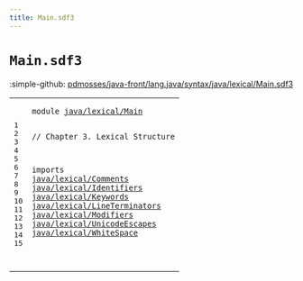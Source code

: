 ```yaml
---
title: Main.sdf3
---
```


# `Main.sdf3`

:simple-github: [pdmosses/java-front/lang.java/syntax/java/lexical/Main.sdf3]

[pdmosses/java-front/lang.java/syntax/java/lexical/Main.sdf3]: https://github.com/pdmosses/java-front/blob/master/lang.java/syntax/java/lexical/Main.sdf3 "The source file on GitHub"

<div class="sdf3"><table class="highlighttable"><tbody><tr><td class="linenos"><div class="linenodiv"><pre><span></span>1
2
3
4
5
6
7
8
9
10
11
12
13
14
15
</pre></div></td>
<td class="code"><pre><code><span class="keyword">module</span> <a href="../../Main.sdf3#java/lexical/Main_147_164" id="java/lexical/Main_7_24" title="Referenced at ../../Main.sdf3 line 10">java/lexical/Main</a>

<span class="layout">// Chapter 3. Lexical Structure</span>

<span class="keyword">imports</span>
  <a href="../Comments.sdf3#java/lexical/Comments_7_28" id="java/lexical/Comments_69_90" title="Defined at ../Comments.sdf3 line 1">java/lexical/Comments</a>
  <a href="../Identifiers.sdf3#java/lexical/Identifiers_7_31" id="java/lexical/Identifiers_93_117" title="Defined at ../Identifiers.sdf3 line 1">java/lexical/Identifiers</a>
  <a href="../Keywords.sdf3#java/lexical/Keywords_7_28" id="java/lexical/Keywords_120_141" title="Defined at ../Keywords.sdf3 line 1">java/lexical/Keywords</a>
  <a href="../LineTerminators.sdf3#java/lexical/LineTerminators_7_35" id="java/lexical/LineTerminators_144_172" title="Defined at ../LineTerminators.sdf3 line 1">java/lexical/LineTerminators</a>
  <a href="../Modifiers.sdf3#java/lexical/Modifiers_7_29" id="java/lexical/Modifiers_175_197" title="Defined at ../Modifiers.sdf3 line 1">java/lexical/Modifiers</a>
  <a href="../UnicodeEscapes.sdf3#java/lexical/UnicodeEscapes_7_34" id="java/lexical/UnicodeEscapes_200_227" title="Defined at ../UnicodeEscapes.sdf3 line 1">java/lexical/UnicodeEscapes</a>
  <a href="../WhiteSpace.sdf3#java/lexical/WhiteSpace_7_30" id="java/lexical/WhiteSpace_230_253" title="Defined at ../WhiteSpace.sdf3 line 1">java/lexical/WhiteSpace</a>
  
  
  
</code></pre></td></tr></tbody></table></div>